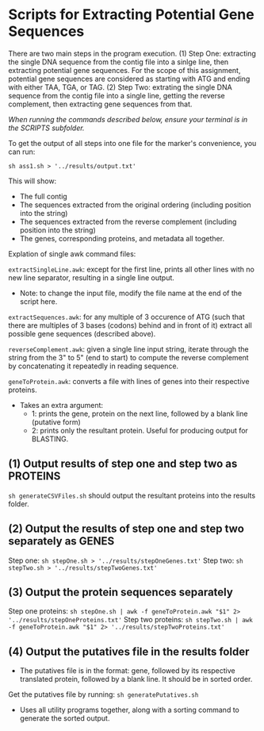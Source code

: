 # Scripts for Extracting Potential Gene Sequences
There are two main steps in the program execution.
(1) Step One: extracting the single DNA sequence from the contig file into a sinlge line, then extracting potential gene sequences. For the scope of this assignment, potential gene sequences are considered as starting with ATG and ending with either TAA, TGA, or TAG.
(2) Step Two: extrating the single DNA sequence from the contig file into a single line, getting the reverse complement, then extracting gene sequences from that.

*When running the commands described below, ensure your terminal is in the SCRIPTS subfolder.*

To get the output of all steps into one file for the marker's convenience, you can run:

```
sh ass1.sh > '../results/output.txt'
```
This will show:
- The full contig
- The sequences extracted from the original ordering (including position into the string)
- The sequences extracted from the reverse complement (including position into the string)
- The genes, corresponding proteins, and metadata all together.

Explation of single awk command files:

`extractSingleLine.awk`: except for the first line, prints all other lines with no new line separator, resulting in a single line output.

- Note: to change the input file, modify the file name at the end of the script here.


`extractSequences.awk`: for any multiple of 3 occurence of ATG (such that there are multiples of 3 bases (codons) behind and in front of it) extract all possible gene sequences (described above).

`reverseComplement.awk`: given a single line input string, iterate through the string from the 3" to 5" (end to start) to compute the reverse complement by concatenating it repeatedly in reading sequence.

`geneToProtein.awk`: converts a file with lines of genes into their respective proteins.
- Takes an extra argument:
  - 1: prints the gene, protein on the next line, followed by a blank line (putative form)
  - 2: prints only the resultant protein. Useful for producing output for BLASTING.


## (1) Output results of step one and step two as PROTEINS
`sh generateCSVFiles.sh` should output the resultant proteins into the results folder.

## (2) Output the results of step one and step two separately as GENES
Step one: `sh stepOne.sh > '../results/stepOneGenes.txt'`
Step two: `sh stepTwo.sh > '../results/stepTwoGenes.txt'`

## (3) Output the protein sequences separately
Step one proteins: `sh stepOne.sh | awk -f geneToProtein.awk "$1" 2> '../results/stepOneProteins.txt'`
Step two proteins: `sh stepTwo.sh | awk -f geneToProtein.awk "$1" 2> '../results/stepTwoProteins.txt'`

## (4) Output the putatives file in the results folder
- The putatives file is in the format: gene, followed by its respective translated protein, followed by a blank line. It should be in sorted order.

Get the putatives file by running: `sh generatePutatives.sh`
- Uses all utility programs together, along with a sorting command to generate the sorted output.
